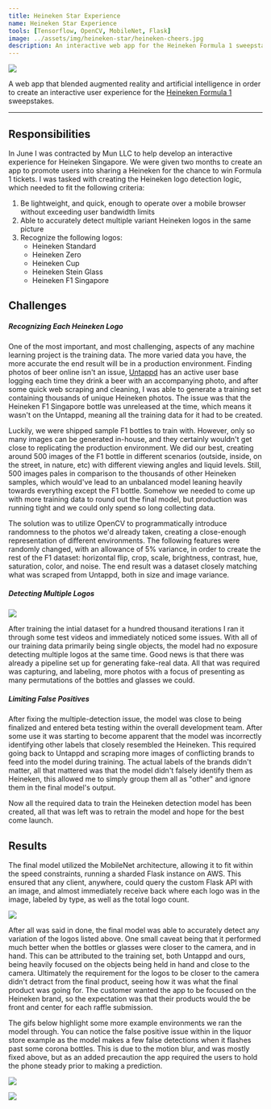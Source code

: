 ```yaml
---
title: Heineken Star Experience
name: Heineken Star Experience
tools: [Tensorflow, OpenCV, MobileNet, Flask]
image: ../assets/img/heineken-star/heineken-cheers.jpg
description: An interactive web app for the Heineken Formula 1 sweepstakes.  
---
```


![](../assets/img/heineken-star/heineken-f1.gif)

A web app that blended augmented reality and artificial intelligence in order to create an interactive user experience for the [Heineken Formula 1](https://www.heineken.com/formula-1) sweepstakes. 

---

## Responsibilities 

In June I was contracted by Mun LLC to help develop an interactive experience for Heineken Singapore. We were given two months to create an app to promote users into sharing a Heineken for the 
chance to win Formula 1 tickets. I was tasked with creating the Heineken logo detection logic, which needed to fit the following criteria: 
1. Be lightweight, and quick, enough to operate over a mobile browser without exceeding user bandwidth limits 
2. Able to accurately detect multiple variant Heineken logos in the same picture
3. Recognize the following logos: 
    * Heineken Standard
    * Heineken Zero
    * Heineken Cup
    * Heineken Stein Glass
    * Heineken F1 Singapore


## Challenges

##### Recognizing Each Heineken Logo

One of the most important, and most challenging, aspects of any machine learning project is the training data. The more varied data you have, the more accurate the end result will be 
in a production environment. Finding photos of beer online isn't an issue, [Untappd](https://untappd.com/) has an active user base logging each time they drink a beer with an accompanying photo, and after some quick
web scraping and cleaning, I was able to generate a training set containing thousands of unique Heineken photos. The issue was that the Heineken F1 Singapore
bottle was unreleased at the time, which means it wasn't on the Untappd, meaning all the training data for it had to be created. 

Luckily, we were shipped sample F1 bottles to train with. However, only so many images can be generated in-house, and they certainly wouldn't get close to replicating the production environment. 
We did our best, creating around 500 images of the F1 bottle in different scenarios (outside, inside, on the street, in nature, etc) with different viewing angles and liquid levels. 
Still, 500 images pales in comparison to the thousands of other Heineken samples, which would've lead to an unbalanced model leaning heavily towards everything except the F1 bottle. 
Somehow we needed to come up with more training data to round out the final model, but production was running tight and we could only spend so long collecting data.

The solution was to utilize OpenCV to programmatically introduce randomness to the photos we'd already taken, creating a close-enough representation of different environments. 
The following features were randomly changed, with an allowance of 5% variance, in order to create the rest of the F1 dataset: horizontal flip, crop, scale, brightness, contrast, hue, saturation,
color, and noise. The end result was a dataset closely matching what was scraped from Untappd, both in size and image variance. 

##### Detecting Multiple Logos 

![](../assets/img/heineken-star/multi-detect-fail.gif)

After training the intial dataset for a hundred thousand iterations I ran it through some test videos and immediately noticed some issues. 
With all of our training data primarily being single objects, the model had no exposure detecting multiple logos at the same time. Good news is that there was already a pipeline set up
for generating fake-real data. All that was required was capturing, and labeling, more photos with a focus of presenting as many permutations of the bottles and glasses we could. 

##### Limiting False Positives

After fixing the multiple-detection issue, the model was close to being finalized and entered beta testing within the overall development team. After some use it was starting to become apparent that the model was incorrectly 
identifying other labels that closely resembled the Heineken. This required going back to Untappd and scraping more images of conflicting brands to feed into the model during training. The actual
labels of the brands didn't matter, all that mattered was that the model didn't falsely identify them as Heineken, this allowed me to simply group them all as "other" and ignore them in the final model's output. 

Now all the required data to train the Heineken detection model has been created, all that was left was to retrain the model and hope for the best come launch. 

## Results

The final model utilized the MobileNet architecture, allowing it to fit within the speed constraints, running a sharded Flask instance on AWS. This ensured that any client, anywhere, could query the custom Flask API with an image,
and almost immediately receive back where each logo was in the image, labeled by type, as well as the total logo count. 

![](../assets/img/heineken-star/multi-detect.gif)

After all was said in done, the final model was able to accurately detect any variation of the logos listed above. One small caveat being that it performed much better when the bottles or glasses were closer to the camera, and in hand.
This can be attributed to the training set, both Untappd and ours, being heavily focused on the objects being held in hand and close to the camera. Ultimately the requirement for the logos to be closer to the camera didn't 
detract from the final product, seeing how it was what the final product was going for. The customer wanted the app to be focused on the Heineken brand, so the expectation was that their products would the be front and center for 
each raffle submission. 

The gifs below highlight some more example environments we ran the model through. You can notice the false positive issue within in the liquor store example as the model makes a few false detections when it flashes
past some corona bottles. This is due to the motion blur, and was mostly fixed above, but as an added precaution the app required the users to hold the phone steady prior to making a prediction. 

![](../assets/img/heineken-star/kitchen-positive.gif) 

![](../assets/img/heineken-star/liquor_store_false.gif) 